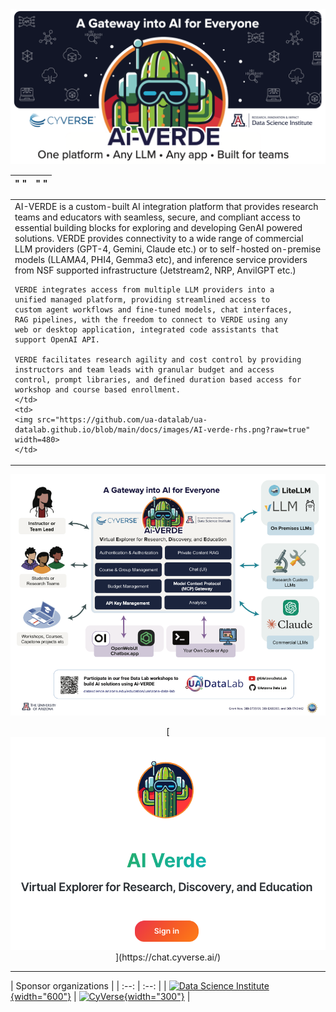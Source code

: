 
<img src="https://github.com/ua-datalab/ua-datalab.github.io/blob/main/docs/images/AI-verde-header.png?raw=true" width=1000>

| " " | " " |
| :-  | :--: |

<table>
  <tr>
    <td>
    AI-VERDE is a custom-built AI integration platform that
    provides research teams and educators with seamless, secure,
    and compliant access to essential building blocks for exploring
    and developing GenAI powered solutions.
    VERDE provides connectivity to a wide range of commercial
    LLM providers (GPT-4, Gemini, Claude etc.) or to self-hosted
    on-premise models (LLAMA4, PHI4, Gemma3 etc), and
    inference service providers from NSF supported infrastructure
    (Jetstream2, NRP, AnvilGPT etc.)

    VERDE integrates access from multiple LLM providers into a
    unified managed platform, providing streamlined access to
    custom agent workflows and fine-tuned models, chat interfaces,
    RAG pipelines, with the freedom to connect to VERDE using any
    web or desktop application, integrated code assistants that
    support OpenAI API.

    VERDE facilitates research agility and cost control by providing
    instructors and team leads with granular budget and access
    control, prompt libraries, and defined duration based access for
    workshop and course based enrollment.
    </td>
    <td>
    <img src="https://github.com/ua-datalab/ua-datalab.github.io/blob/main/docs/images/AI-verde-rhs.png?raw=true" width=480>
    </td>
  </tr>
</table>


<p><img src="https://github.com/ua-datalab/ua-datalab.github.io/blob/main/docs/images/AI-verde-bottom.png?raw=true" width=1000>


<p style="text-align: center">
[<img src="https://github.com/ua-datalab/ua-datalab.github.io/blob/main/docs/images/AI-verde-sign-in.png?raw=true" width=1000>](https://chat.cyverse.ai/)
</p>

***


|   Sponsor organizations  |
| :--: | :--: |
| [![Data Science Institute](https://datascience.arizona.edu/sites/default/files/Data%20Science%20Institute_Webheader%20%281%29.svg){width="600"}](https://datascience.arizona.edu) | [![CyVerse](https://cyverse.org/sites/default/files/cyverse_logo_1_0.png){width="300"}](https://cyverse.org/) |


